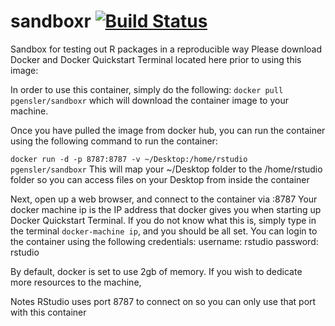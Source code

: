 # sandboxr [![Build Status](https://travis-ci.org/pgensler/sandboxr.svg?branch=master)](https://travis-ci.org/pgensler/sandboxr)

Sandbox for testing out R packages in a reproducible way
Please download Docker and Docker Quickstart Terminal located here prior to using this image:


In order to use this container, simply do the following:
```docker pull pgensler/sandboxr``` which will download the container image to your machine.

Once you have pulled the image from docker hub, you can run the container using the following command to run the container:

```docker run -d -p 8787:8787 -v ~/Desktop:/home/rstudio pgensler/sandboxr```
This will map your ~/Desktop folder to the /home/rstudio folder so you can access files on your Desktop from inside the container

Next, open up a web browser, and connect to the container via
<docker-machine ip>:8787
Your docker machine ip is the IP address that docker gives you when starting up Docker Quickstart Terminal.
If you do not know what this is, simply type in the terminal ```docker-machine ip```, and you should be all set.
You can login to the container using the following credentials:
username: rstudio
password: rstudio

By default, docker is set to use 2gb of memory. If you wish to dedicate more resources to the machine, 

Notes
RStudio uses port 8787 to connect on so you can only use that port with this container
